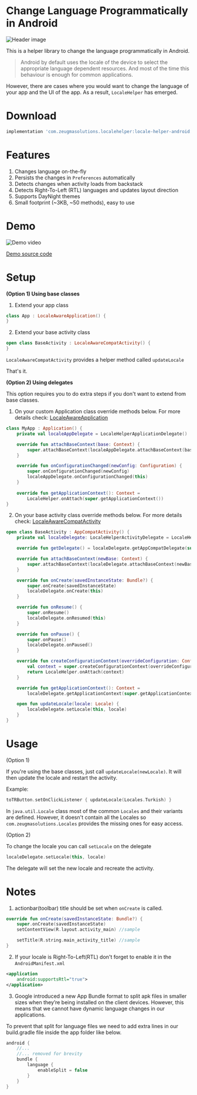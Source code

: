 Change Language Programmatically in Android
==============================

![Header image](assets/change-language-programmatically.jpg)

This is a helper library to change the language programmatically in Android.

> Android by default uses the locale of the device to select the
> appropriate language dependent resources. And most of the time this
> behaviour is enough for common applications.

However, there are cases where you would want to change the language of your app and the UI of the app. As a result, ```LocaleHelper``` has emerged.

**Download**
=
```groovy
implementation 'com.zeugmasolutions.localehelper:locale-helper-android:1.1.1'
```
**Features**
=
1. Changes language on-the-fly
2. Persists the changes in `Preferences` automatically
3. Detects changes when activity loads from backstack
4. Detects Right-To-Left (RTL) languages and updates layout direction
5. Supports DayNight themes
6. Small footprint (~3KB, ~50 methods), easy to use

**Demo**
=
![Demo video](https://media.giphy.com/media/1yidskG8wYqVIy3Pku/giphy.gif)

[Demo source code](https://github.com/zeugma-solutions/locale-helper-android/tree/master/app "Demo source code")

**Setup**
=
**(Option 1) Using base classes**
1. Extend your app class
```kotlin
class App : LocaleAwareApplication() {
}
```
2. Extend your base activity class
```kotlin
open class BaseActivity : LocaleAwareCompatActivity() {  
}
```
`LocaleAwareCompatActivity` provides a helper method called ```updateLocale```

That's it.

**(Option 2) Using delegates**

This option requires you to do extra steps if you don't want to extend from base classes.
1. On your custom Application class override methods below. For more details check: [LocaleAwareApplication](https://github.com/zeugma-solutions/locale-helper-android/blob/15885c0716d0fc3866e3ce7688656c95801707e9/localehelper/src/main/java/com/zeugmasolutions/localehelper/LocaleHelperActivities.kt#L47)
```kotlin
class MyApp : Application() {  
    private val localeAppDelegate = LocaleHelperApplicationDelegate()

    override fun attachBaseContext(base: Context) {
        super.attachBaseContext(localeAppDelegate.attachBaseContext(base))
    }

    override fun onConfigurationChanged(newConfig: Configuration) {
        super.onConfigurationChanged(newConfig)
        localeAppDelegate.onConfigurationChanged(this)
    } 
    
    override fun getApplicationContext(): Context =
    	LocaleHelper.onAttach(super.getApplicationContext())
}
```
2. On your base activity class override methods below. For more details check: [LocaleAwareCompatActivity](https://github.com/zeugma-solutions/locale-helper-android/blob/15885c0716d0fc3866e3ce7688656c95801707e9/localehelper/src/main/java/com/zeugmasolutions/localehelper/LocaleHelperActivities.kt#L10)
```kotlin
open class BaseActivity : AppCompatActivity() {  
    private val localeDelegate: LocaleHelperActivityDelegate = LocaleHelperActivityDelegateImpl()

    override fun getDelegate() = localeDelegate.getAppCompatDelegate(super.getDelegate())

    override fun attachBaseContext(newBase: Context) {
        super.attachBaseContext(localeDelegate.attachBaseContext(newBase))
    }

    override fun onCreate(savedInstanceState: Bundle?) {
        super.onCreate(savedInstanceState)
        localeDelegate.onCreate(this)
    }

    override fun onResume() {
        super.onResume()
        localeDelegate.onResumed(this)
    }

    override fun onPause() {
        super.onPause()
        localeDelegate.onPaused()
    }

    override fun createConfigurationContext(overrideConfiguration: Configuration): Context {
        val context = super.createConfigurationContext(overrideConfiguration)
        return LocaleHelper.onAttach(context)
    }

    override fun getApplicationContext(): Context =
        localeDelegate.getApplicationContext(super.getApplicationContext())

    open fun updateLocale(locale: Locale) {
        localeDelegate.setLocale(this, locale)
    } 
}
```
**Usage**
=
(Option 1)

If you're using the base classes, just call `updateLocale(newLocale)`. It will then update the locale and restart the activity.

Example:
```kotlin 
toTRButton.setOnClickListener { updateLocale(Locales.Turkish) }
``` 
In `java.util.Locale` class most of the common `Locales` and their variants are defined. However, it doesn't contain all the Locales so `com.zeugmasolutions.Locales` provides the missing ones for easy access. 


(Option 2)

To change the locale you can call `setLocale` on the delegate
```kotlin 
localeDelegate.setLocale(this, locale)
``` 
The delegate will set the new locale and recreate the activity.

**Notes**
=
1. actionbar(toolbar) title should be set when `onCreate` is called.
```kotlin 
override fun onCreate(savedInstanceState: Bundle?) {
	super.onCreate(savedInstanceState)
	setContentView(R.layout.activity_main) //sample

	setTitle(R.string.main_activity_title) //sample
}
``` 
2. If your locale is Right-To-Left(RTL) don't forget to enable it in the `AndroidManifest.xml`
```xml
<application
	android:supportsRtl="true">
</application>
``` 
3. Google introduced a new App Bundle format to split apk files in smaller sizes when they’re being installed on the client devices. However, this means that we cannot have dynamic language changes in our applications.

To prevent that split for language files we need to add extra lines in our build.gradle file inside the app folder like below.
```groovy
android {
    //...
    //... removed for brevity
    bundle {
        language {
            enableSplit = false
        }
    }
}
```
